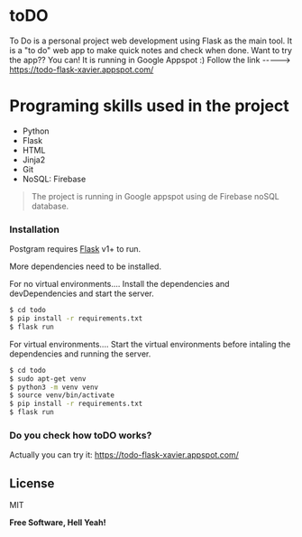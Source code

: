 # toDO





To Do is a personal project web development using Flask as the main tool. It is a "to do" web app to make quick notes and check when done. Want to try the app?? You can! It is running in Google Appspot :)  Follow the link ----->   https://todo-flask-xavier.appspot.com/

# Programing skills used in the project

  - Python
  - Flask
  - HTML
  - Jinja2
  - Git
  - NoSQL: Firebase


> The project is running in Google appspot using de Firebase noSQL database.



### Installation

Postgram requires [Flask](https://flask.palletsprojects.com/en/1.1.x/installation/#installation) v1+ to run.

More dependencies need to be installed.


For no virtual environments....
Install the dependencies and devDependencies and start the server.

```sh
$ cd todo
$ pip install -r requirements.txt
$ flask run
```

For virtual environments.... 
Start the virtual environments before intaling the dependencies and running the server.

```sh
$ cd todo
$ sudo apt-get venv
$ python3 -m venv venv
$ source venv/bin/activate
$ pip install -r requirements.txt
$ flask run

```


### Do you check how toDO works?

Actually you can try it: https://todo-flask-xavier.appspot.com/




License
----

MIT


**Free Software, Hell Yeah!**

[//]: # (These are reference links used in the body of this note and get stripped out when the markdown processor does its job. There is no need to format nicely because it shouldn't be seen. Thanks SO - http://stackoverflow.com/questions/4823468/store-comments-in-markdown-syntax)


   [dill]: <https://github.com/joemccann/dillinger>
   [git-repo-url]: <https://github.com/joemccann/dillinger.git>
   [john gruber]: <http://daringfireball.net>
   [df1]: <http://daringfireball.net/projects/markdown/>
   [markdown-it]: <https://github.com/markdown-it/markdown-it>
   [Ace Editor]: <http://ace.ajax.org>
   [node.js]: <http://nodejs.org>
   [Twitter Bootstrap]: <http://twitter.github.com/bootstrap/>
   [jQuery]: <http://jquery.com>
   [@tjholowaychuk]: <http://twitter.com/tjholowaychuk>
   [express]: <http://expressjs.com>
   [AngularJS]: <http://angularjs.org>
   [Gulp]: <http://gulpjs.com>

   [PlDb]: <https://github.com/joemccann/dillinger/tree/master/plugins/dropbox/README.md>
   [PlGh]: <https://github.com/joemccann/dillinger/tree/master/plugins/github/README.md>
   [PlGd]: <https://github.com/joemccann/dillinger/tree/master/plugins/googledrive/README.md>
   [PlOd]: <https://github.com/joemccann/dillinger/tree/master/plugins/onedrive/README.md>
   [PlMe]: <https://github.com/joemccann/dillinger/tree/master/plugins/medium/README.md>
   [PlGa]: <https://github.com/RahulHP/dillinger/blob/master/plugins/googleanalytics/README.md>
